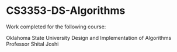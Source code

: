 # CS3353-DS-Algorithms

Work completed for the following course:

Oklahoma State University
Design and Implementation of Algorithms
Professor Shital Joshi
